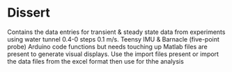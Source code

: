 # Dissert
Contains the data entries for transient & steady state data from experiments using water tunnel 0.4-0 steps 0.1 m/s. Teensy IMU & Barnacle (five-point probe)
Arduino code functions but needs touching up
Matlab files are present to generate visual displays. Use the import files present or import the data files from the excel format then use for thhe analysis
